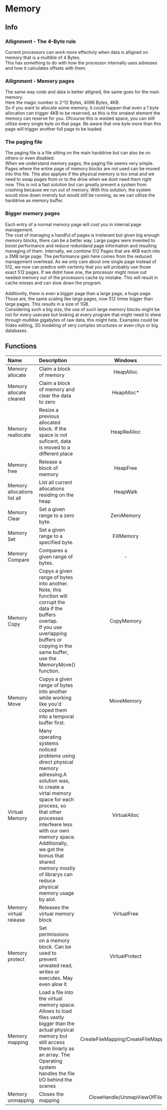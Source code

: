 # Memory
## Info
### Allignment - The 4-Byte rule
Current processors can work more effectivly when data is alligned on memory that is a multible of 4 Bytes.<br>
This has something to do with how the processor internally uses adresses and how it calculates offsets with them. 

### Allignment - Memory pages
The same way code and data is better alligned, the same goes for the main memory.<br>
Here the magic number is 2^12 Bytes, 4096 Bytes, 4KB.<br>
So if you want to allocate some memory, it could happen that even a 1 byte allocation can trigger 4KB to be reserved, as this is the smalest element the memory can reserve for you. Ofcourse this is wasted space, you can still utilize every single byte on that page. Be aware that one byte more than this page will trigger another full page to be loaded.

### The paging file
The paging file is a file sitting on the main harddrive but can also be on others or even disabled.<br>
When we understand memory pages, the paging file seems very simple.<br>
Pages where the entire page of memory blocks are not used can be moved into this file. This also applyes if the physical memory is too smal and we need to swap pages from or to the drive when we dont need them right now. This is not a fast solution but can greatly prevent a system from crashing because we run out of memory. With this solution, the system would slow down imensly but would still be running, as we can utilize the harddrive as memory buffer. 

### Bigger memory pages
Each entry of a normal memory page will cost you in internal page management.<br>
The cost of managing a handful of pages is irrelevant but given big enough memory blocks, there can be a better way.
Large pages were invented to boost performance and reduce redundand page information and resulting managing of them.
Internally, we combine 512 Pages that are 4KB each into a 2MB large page. The performance gain here comes from the reduced management overhead. As we only care about one single page instead of 512, we now can predice with certenty that you will probably use those exact 512 pages. If we didnt have one, the processor might move out needed memory out of the processors cache by mistake. This will result in cache misses and can slow down the program.<br><br>
Additionlly, there is even a bigger page than a large page, a huge page.<br>
Those are, the same scaling like large pages, now 512 times bigger than large pages. This results in a size of 1GB.<br>
Considering such a big size, the use of such large memory blocks might be not for every usecase but looking at every program that might need to shew through multible gigabytes of raw data, this might help. Examples could be Video editing, 3D modeling of very complex structures or even citys or big databases.

## Functions
|Name|Description|Windows|Linux(POSIX)|
|:-|:-|:-:|:-:|
|Memory allocate|Claim a block of memory| HeapAlloc | malloc|
|Memory allocate cleared|Claim a block of memory and clear the data to zero| HeapAlloc* | calloc|
|Memory reallocate|Resize a previous allocated block. If the space is not suficent, data is moved to a different place| HeapReAlloc | realloc|
|Memory free|Release a block of memory| HeapFree | free|
|Memory allocations list all|List all current allocations residing on the heap| HeapWalk | -|
|Memory Clear| Set a given range to a zero byte. | ZeroMemory | memset|
|Memory Set|Set a given range to a specified byte.| FillMemory | memset|
|Memory Compare|Compares a given range of bytes.| - |memcmp|
| Memory Copy|Copys a given range of bytes into another.<br>Note, this function will corrupt the data if the buffers overlap.<br>If you use uverlapping buffers or copying in the same buffer, use the MemoryMove() function.|CopyMemory | memcpy|
|Memory Move|Copys a given range of bytes into another while working like you'd coped them into a temporal buffer first.|MoveMemory  | memmove|
|Virtual Memory|Many operating systems noticed problems using direct physical memory adressing.<bs>A solution was, to create a virtal memory space for each process, so that other processes interfeere less with our own memory space.<br>Additionally, we got the bonus that shared memory mostly of librarys can reduce physical memory usage by alot.| VirtualAlloc |mmap|
|Memory virtual release| Releases the virtual memory block|VirtualFree| unmap|
|Memory protect|Set perimissions on a memory block. Can be used to prevent unwated read, writes or executes. May even alow it| VirtualProtect | madvice|
|Memory mapping|Load a file into the virtual memory space. Allows to load files vastly bigger than the actual physical memory but still access them liniarly as an array. The Operating system handles the file I/O behind the scenes | CreateFileMapping/CreateFileMapping | mmap|
|Memory unmapping|Closes the mapping| CloseHandle/UnmapViewOfFile | unmmap|


